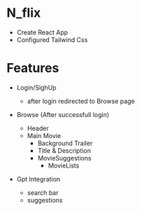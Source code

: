 # N_flix

- Create React App
- Configured Tailwind Css

# Features

- Login/SighUp

  - after login redirected to Browse page

- Browse (After successfull login)

  - Header
  - Main Movie
    - Background Trailer
    - Title & Description
    - MovieSuggestions
      - MovieLists

- Gpt Integration
  - search bar
  - suggestions
